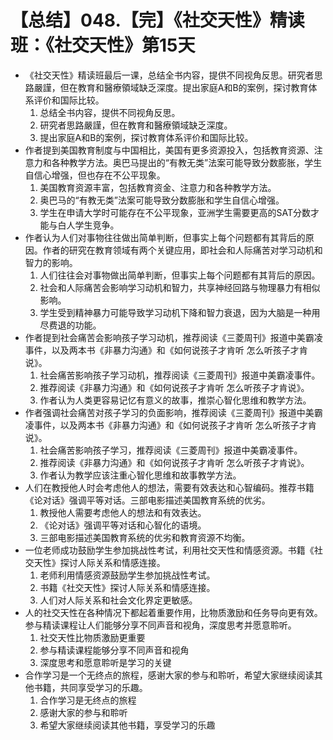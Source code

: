# 【总结】048.【完】《社交天性》精读班：《社交天性》第15天

-   《社交天性》精读班最后一课，总结全书内容，提供不同视角反思。研究者思路嚴謹，但在教育和醫療領域缺乏深度。提出家庭A和B的案例，探讨教育体系评价和国际比较。
    1.  总结全书内容，提供不同视角反思。
    2.  研究者思路嚴謹，但在教育和醫療領域缺乏深度。
    3.  提出家庭A和B的案例，探讨教育体系评价和国际比较。
-   作者提到美国教育制度与中国相比，美国有更多资源投入，包括教育资源、注意力和各种教学方法。奥巴马提出的“有教无类”法案可能导致分数膨胀，学生自信心增强，但也存在不公平现象。
    1.  美国教育资源丰富，包括教育资金、注意力和各种教学方法。
    2.  奥巴马的“有教无类”法案可能导致分数膨胀和学生自信心增强。
    3.  学生在申请大学时可能存在不公平现象，亚洲学生需要更高的SAT分数才能与白人学生竞争。
-   作者认为人们对事物往往做出简单判断，但事实上每个问题都有其背后的原因。作者的研究在教育领域有两个关键应用，即社会和人际痛苦对学习动机和智力的影响。
    1.  人们往往会对事物做出简单判断，但事实上每个问题都有其背后的原因。
    2.  社会和人际痛苦会影响学习动机和智力，共享神经回路与物理暴力有相似影响。
    3.  学生受到精神暴力可能导致学习动机下降和智力衰退，因为大脑是一种用尽费退的功能。
-   作者提到社会痛苦会影响孩子学习动机，推荐阅读《三菱周刊》报道中美霸凌事件，以及两本书《非暴力沟通》和《如何说孩子才肯听 怎么听孩子才肯说》。
    1.  社会痛苦影响孩子学习动机，推荐阅读《三菱周刊》报道中美霸凌事件。
    2.  推荐阅读《非暴力沟通》和《如何说孩子才肯听 怎么听孩子才肯说》。
    3.  作者认为人类更容易记忆有意义的故事，推崇心智化思维和教学方法。
-   作者强调社会痛苦对孩子学习的负面影响，推荐阅读《三菱周刊》报道中美霸凌事件，以及两本书《非暴力沟通》和《如何说孩子才肯听 怎么听孩子才肯说》。
    1.  社会痛苦影响孩子学习，推荐阅读《三菱周刊》报道中美霸凌事件。
    2.  推荐阅读《非暴力沟通》和《如何说孩子才肯听 怎么听孩子才肯说》。
    3.  作者认为教学应该注重心智化思维和故事教学方法。
-   人们在教授他人时会考虑他人的想法，需要有效表达和心智编码。推荐书籍《论对话》强调平等对话。三部电影描述美国教育系统的优劣。
    1.  教授他人需要考虑他人的想法和有效表达。
    2.  《论对话》强调平等对话和心智化的语境。
    3.  三部电影描述美国教育系统的优劣和教育资源不均衡。
-   一位老师成功鼓励学生参加挑战性考试，利用社交天性和情感资源。书籍《社交天性》探讨人际关系和情感连接。
    1.  老师利用情感资源鼓励学生参加挑战性考试。
    2.  书籍《社交天性》探讨人际关系和情感连接。
    3.  人们对人际关系和社会文化界定更敏感。
-   人的社交天性在各种情况下都起着重要作用，比物质激励和任务导向更有效。参与精读课程让人们能够分享不同声音和视角，深度思考并愿意聆听。
    1.  社交天性比物质激励更重要
    2.  参与精读课程能够分享不同声音和视角
    3.  深度思考和愿意聆听是学习的关键
-   合作学习是一个无终点的旅程，感谢大家的参与和聆听，希望大家继续阅读其他书籍，共同享受学习的乐趣。
    1.  合作学习是无终点的旅程
    2.  感谢大家的参与和聆听
    3.  希望大家继续阅读其他书籍，享受学习的乐趣